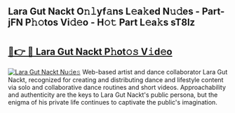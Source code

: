 ## Lara Gut Nackt O𝚗𝚕yf𝚊ns L𝚎a𝚔ed N𝚞𝚍es - Part-jFN P𝚑𝚘tos Vi𝚍𝚎o - H𝚘𝚝 Part L𝚎a𝚔s sT8lz

# <h2><a href="http://kf324n8.oniu.top/?m=Lara+Gut+Nackt">🔗👉 🔴 Lara Gut Nackt P𝚑ot𝚘𝚜 V𝚒d𝚎o</a></h2>

[![Lara Gut Nackt Nu𝚍e𝚜](https://i.imgur.com/0qMVB7G.gif)](http://kf324n8.oniu.top/?m=Lara+Gut+Nackt)
Web-based artist and dance collaborator Lara Gut Nackt, recognized for creating and distributing dance and lifestyle content via solo and collaborative dance routines and short videos. Approachability and authenticity are the keys to Lara Gut Nackt's public persona, but the enigma of his private life continues to captivate the public's imagination.  
